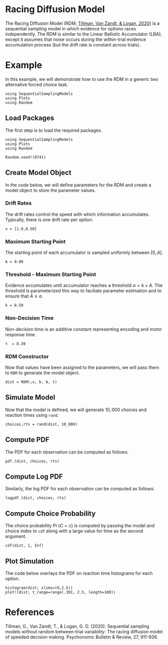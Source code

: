 # Racing Diffusion Model

The Racing Diffusion Model (RDM; [Tillman, Van Zandt, & Logan, 2020](https://link.springer.com/article/10.3758/s13423-020-01719-6)) is a sequential sampling model in which evidence for options races independently. The RDM is similar to the Linear Ballistic Accumulator (LBA), except it assumes that noise occurs during the within-trial evidence accumulation process (but the drift rate is constant across trials).

# Example
In this example, we will demonstrate how to use the RDM in a generic two alternative forced choice task.
```@setup rdm
using SequentialSamplingModels
using Plots
using Random
```

## Load Packages
The first step is to load the required packages.

```@example rdm
using SequentialSamplingModels
using Plots
using Random

Random.seed!(8741)
```
## Create Model Object
In the code below, we will define parameters for the RDM and create a model object to store the parameter values.

### Drift Rates

The drift rates control the speed with which information accumulates. Typically, there is one drift rate per option.

```@example rdm
ν = [1.0,0.50]
```

### Maximum Starting Point

The starting point of each accumulator is sampled uniformly between $[0,A]$.

```@example rdm
A = 0.80
```
### Threshold - Maximum Starting Point

Evidence accumulates until accumulator reaches a threshold $\alpha = k +A$. The threshold is parameterized this way to faciliate parameter estimation and to ensure that $A \le \alpha$.
```@example rdm
k = 0.50
```
### Non-Decision Time

Non-decision time is an additive constant representing encoding and motor response time.
```@example rdm
τ  = 0.30
```
### RDM Constructor

Now that values have been assigned to the parameters, we will pass them to `RDM` to generate the model object.

```@example rdm
dist = RDM(;ν, k, A, τ)
```
## Simulate Model

Now that the model is defined, we will generate $10,000$ choices and reaction times using `rand`.

 ```@example rdm
 choices,rts = rand(dist, 10_000)
 
```
## Compute PDF
The PDF for each observation can be computed as follows:
 ```@example rdm
pdf.(dist, choices, rts)
```

## Compute Log PDF
Similarly, the log PDF for each observation can be computed as follows:

 ```@example rdm
logpdf.(dist, choices, rts)
```

## Compute Choice Probability
The choice probability $\Pr(C=c)$ is computed by passing the model and choice index to `cdf` along with a large value for time as the second argument.
 ```@example rdm 
cdf(dist, 1, Inf)
```

## Plot Simulation
The code below overlays the PDF on reaction time histograms for each option.
 ```@example rdm
histogram(dist; xlims=(0,2.5))
plot!(dist; t_range=range(.301, 2.5, length=100))
```
# References

Tillman, G., Van Zandt, T., & Logan, G. D. (2020). Sequential sampling
models without random between-trial variability: The racing diffusion model
of speeded decision making. Psychonomic Bulletin & Review, 27, 911-936.
